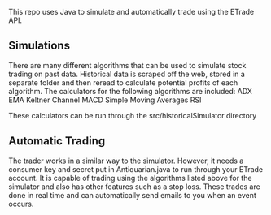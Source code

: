 This repo uses Java to simulate and automatically trade using the ETrade API. 

## Simulations ##
There are many different algorithms that can be used to simulate stock trading on past data.  Historical data is scraped off the web, stored in a separate folder and then reread to calculate potential profits of each algorithm. 
The calculators for the following algorithms are included:
    ADX
    EMA
    Keltner Channel
    MACD
    Simple Moving Averages
    RSI
    
These calculators can be run through the src/historicalSimulator directory

## Automatic Trading ##
The trader works in a similar way to the simulator.  However, it needs a consumer key and secret put in Antiquarian.java to run through your ETrade account.  It is capable of trading using the algorithms listed above for the simulator and also has other features such as a stop loss.  These trades are done in real time and can automatically send emails to you when an event occurs.
